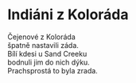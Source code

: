 # Indiáni z Koloráda

Čejenové z Koloráda  
špatně nastavili záda.  
Bílí kdesi u Sand Creeku  
bodnuli jim do nich dýku.  
Prachsprostá to byla zrada.
  

